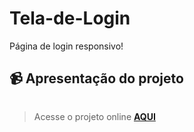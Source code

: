 # Tela-de-Login
Página de login responsivo!

## 📹 Apresentação do projeto
<div align="center">
  <img src="">
</div>


> Acesse o projeto online **[AQUI](https://natan-login.netlify.app/)**
